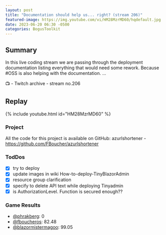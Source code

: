 ```yaml
---
layout: post
title: "Documentation should help us... right? (stream 206)"
featured-image: https://img.youtube.com/vi/HM28MzrMD60/hqdefault.jpg
date: 2023-06-20 06:30 -0500
categories: BogusToolkit
---
```


## Summary
In this live coding stream we are passing through the deployment documentation listing everything that would need some rework. Because #OSS is also helping with the documentation.
... 

📺 - Twitch archive - stream no.206 

## Replay

{% include youtube.html id="HM28MzrMD60" %}
<br/><!--more-->

### Project

All the code for this project is available on GitHub: azurlshortener - https://github.com/FBoucher/azurlshortener

### TodDos

- [X] try to deploy
- [X] update images in wiki How-to-deploy-TinyBlazorAdmin
- [X] resource group clarification
- [X] specify to delete API text while deploying Tinyadmin
- [X] is AuthorizationLevel. Function is secured enough??

### Game Results

- [@phrakberg](https://www.twitch.tv/phrakberg): 0
- [@fboucheros](https://www.twitch.tv/fboucheros): 82.48
- [@blazormistermagoo](https://www.twitch.tv/blazormistermagoo): 99.05
